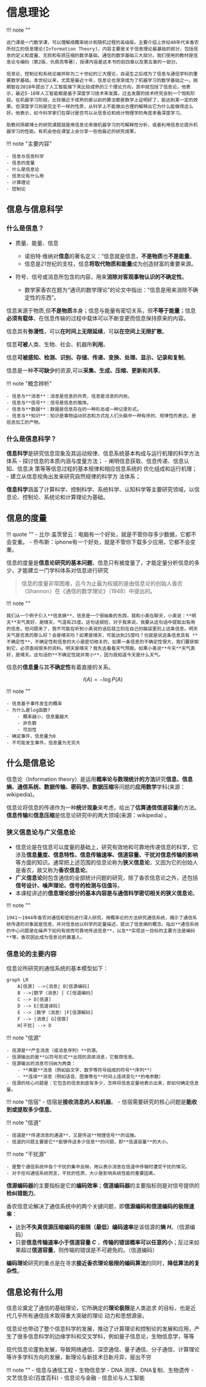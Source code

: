 # 信息理论

!!! note ""

    这门课是一门数学课，可以理解成概率统计和随机过程的高级版。主要介绍上世纪40年代末香农所创立的信息理论(Information Theory)，内容主要是关于信息理论最基础的部分，包括信息的定义和度量、无损和有损压缩的数学基础、通信的数学基础三大部分。我们使用的教材是信息论与编码（第2版，仇佩亮等著），授课内容是这本书的前四章以及第五章的一部分。

    信息论、控制论和系统论被并称为二十世纪的三大理论，自诞生之后成为了信息与通信学科的重要数学基础。本世纪以来，尤其是最近十年，信息论也渐渐成为了机器学习的数学基础之一。姚期智在2018年提出了人工智能接下来比较成熟的三个理论方向，其中就包括了信息论。他表示，最近5-10年人工智能都是基于深度学习技术来发展。过去发展的技术终究会到一个饱和阶段。在机器学习阶段，比较接近于成熟的是以前的算法都是数学上证明好了，能达到某一定的效果。但深度学习则是完全不一样的性质，从科学上不能做出合理的解释出它为什么能做得这么好。他表示，如今科学家们在探讨是否可以从信息论和统计物理学的角度来看深度学习。

    助教何扬槊博士的研究课题就是用信息论来做机器学习的可解释性分析，或者利用信息论提升机器学习的性能。有机会他在课堂上会分享一些他最近的研究成果。

!!! note "主要内容"

    - 信息与信息科学
    - 信息的度量
    - 什么是信息论
    - 信息论有什么用
    - 计算理论
    - 控制论

## 信息与信息科学

### 什么是信息？

- 质量、能量、信息
    - 诺伯特·维纳对**信息**的著名定义：“信息就是信息，**不是物质**也**不是能量**。
    - 信息是21世纪的支柱，信息**将取代物质和能量**成为创造财富的重要来源。

- 符号、信号或消息所包含的内容，用来**消除对客观事物认识的不确定性**。
    - 数学家香农在题为“通讯的数学理论”的论文中指出：“信息是用来消除不确定性的东西”。

信息来源于物质,但**不是物质**本身；信息与能量有密切关系，但**不等于能量**；信息**必须有载体**，在信息传输的过程中载体可以不断变更而信息保持原来的内容。

信息具有**弥漫性**，可以**在时间上无限延续**，可**以在空间上无限扩散**。

信息**可被**人类、生物、社会、机器所**利用**。

信息**可被感知、检测、识别、存储、传递、变换、处理、显示、记录和复制**。

信息是一种**不可缺少**的资源,可以**采集、生成、压缩、更新和共享**。

!!! note "概念辨析"

    - 信息与**消息**：消息是信息的外壳，信息是消息的内核。
    - 信息与**信号**：信号是信息的载体。
    - 信息与**数据**：数据是信息存在的一种形态或一种记录形式。
    - 信息与**知识**：知识是事物运动状态和方式在人们头脑中一种有序的、规律性的表达，是信息加工的产物。

### 什么是信息科学？

**信息科学**是研究信息现象及其运动规律、信息系统基本构成与运行机理的科学方法体系
    - 探讨信息的本质内涵与度量方法；
    - 阐明信息获取、信息传递、信息认知、信息决
    策等等信息过程的基本规律和相应信息系统的
    优化组成和运行机理；
    - 建立从信息视角出发来研究自然规律的科学方
    法体系；

**信息科学**涵盖了计算科学、控制科学、系统科学、认知科学等主要研究领域，以信息论、控制论、系统论和计算理论为基础。

## 信息的度量

!!! quote ""
    - 比尔·盖茨曾云：电脑有一个好处，就是不管你存多少数据，它都不会变重。
    - 乔布斯：iphone有一个好处，就是不管你下载多少应用，它都不会变重。

信息的度量是**信息论研究的基本问题**，信息只有被度量了，才能定量分析信息的多少，才能建立一门学科体系对信息进行研究

> 信息的度量非常困难，迄今为止最为权威的是由信息论的创始人香农（Shannon）在《通信的数学理论》（1948）中提出的。

!!! note ""

    我们从一个例子引入**信息熵**，信息是一个很抽象的东西，我和小美在聊天，小美说：**明天**天气真好，是晴天，气温有25度。这句话很短，对于我来说，我要从这句话中提取出有用的信息，但问题来了，我不可能在听到小美说的话后就立刻在自己的脑袋里刻上这条信息。明天天气是否真的那么好？会是晴天吗？如果是晴天，可能达到25度吗？也就是说这条信息具有 **不确定性**，不确定性和信息的大小是密切相关的，如果一条信息的不确定性很大，我们要获取到它，必须查阅很多的资料。明天是晴天？我先去看看天气预报。如果小美说**今天**天气真好，是晴天。这句话的**不确定性就非常小**，因为我知道今天是什么天气。

信息的**信息量**与其**不确定性**有着直接的关系。

$$
I(A) = -\log P(A)
$$

!!! note ""

    - 信息基于事件发生的概率
    - 为什么是log函数?
        - 概率越小，信息量越大
        - 非负数
        - 可加性
    - 确定事件，信息量为0
    - 不可能发生事件，信息量为无穷大

## 什么是信息论

信息论（Information theory）是运用**概率论与数理统计的方法**研究**信息、信息熵、通信系统、数据传输、密码学、数据压缩**等问题的**应用数学**学科(来源：wikipedia)。

信息论将信息的传递作为一种**统计现象**来考虑，给出了**估算通信信道容量**的方法。**信息传输**和**信息压缩**是信息论研究中的两大领域(来源：wikipedia) 。

### 狭义信息论与广义信息论

- 信息论是在信息可以度量的基础上，研究有效地和可靠地传递信息的科学，它涉及**信息量度、信息特性、信息传输速率、信道容量、干扰对信息传输的影响**等方面的知识。通常把上述范围的信息论称为**狭义信息论**，又因为它的创始人是香农，故又称为**香农信息论**。
- **广义信息论**则包含通信的全部统计问题的研究，除了香农信息论之外，还包括**信号设计、噪声理论、信号的检测与估值**等。
- 本课程讲述的**信息理论部分的基本内容是与通信科学密切相关的狭义信息论**。

!!! note ""

    1941～1944年香农对通信和密码进行深人研究，用概率论的方法研究通信系统，揭示了通信系统传递的对象就是信息，并对信息给以科学的定量描述，提出了信息熵的概念。指出**通信系统的中心问题是在噪声下如何有效而可靠地传送信息**，以及**实现这一目标的主要方法是编码**等。香农因此成为信息论的奠基人。

### 信息论的主要内容

信息论所研究的通信系统的基本模型如下：

```mermaid
graph LR
    A[信源] -->|消息| B[信源编码]
    B -->|数字（消息）| C[信道编码]
    C --> D[信道]
    D --> E[信道译码]
    E --> |数字（消息）|F[信源解码]
    F --> |消息| G[信宿]
    H[干扰] --> D
```

!!! note "信源"

    - 信源是**产生消息（或消息序列）**的源。
    - 信源输出的是**以符号形式**出现的具体消息，它载荷信息。
    - 信源输出的消息可归纳为两类：
        - **离散**消息（例如由文字、数字等符号组成的符号**序列**）
        - **连续**消息（例如话音、图像等在**时间上连续变化**的电参数）
    - 信源的核心问题是：它包含的信息到底有多少，怎样将信息定量地表示出来，即如何确定信息量。

!!! note "信宿"
    - 信宿是**接收消息的人和机器**。
    - 信宿需要研究的核心问题是**能收到或提取多少信息**。

!!! note "信道"

    - 信道是**传递消息的通道**，又是传送**物理信号**的设施。
    - 信道的问题主要是它**能够传送多少信息**的问题，即**信道容量**的大小。

!!! note "干扰源"

    - 是整个通信系统中各个干扰的集中反映，用以表示消息在信道中传输时遭受干扰的情况。
    - 对于任何通信系统而言，干扰的性质、大小是影响系统性能的重要因素。

**信源编码器**的主要指标是它的**编码效率**；**信道编码器**的主要指标则是对信号提供的**检纠错能力**。

香农信息论解决了通信系统中的两个关键问题，即**信源编码和信道编码的极限速率**：

- 达到**不失真信源压缩编码的极限（最低）编码速率**是该信源的**熵 $H$**。（信源编码）
- 只要**信息传输速率小于信道容量 $C$** ，**传输的错误概率可以任意的小**；反过来如果超过**信道容量**，则传输的错误是不可避免的。（信道编码）

**编码理论**研究的重点是在寻求**接近香农理论极限的编码算法**的同时，**降低算法的复杂性**。

## 信息论有什么用

信息论奠定了通信的基础理论，它所确定的**理论极限**是人类追求
的目标，也是近代几乎所有通信技术取得重大突破的理论
动力和思想源泉。

信息论也带动了整个信息科学的发展，推动了计算理论和控制论的发展和应用，产生了很多信息科学的边缘学科和交叉学科，例如量子信息论，生物信息学，等等

现代信息论蓬勃发展，导致网络通信、深空通信、量子通信、分子通信、计算理论等许多学科方向的发展，新理论与新技术日新月异，层出不穷

!!! note ""
    - 信息与通信工程
    - 生物信息学
        - DNA 测序、DNA复制、生物遗传
    - 文艺信息论(百度百科)
    - 信息论与金融
    - 信息论与人工智能


